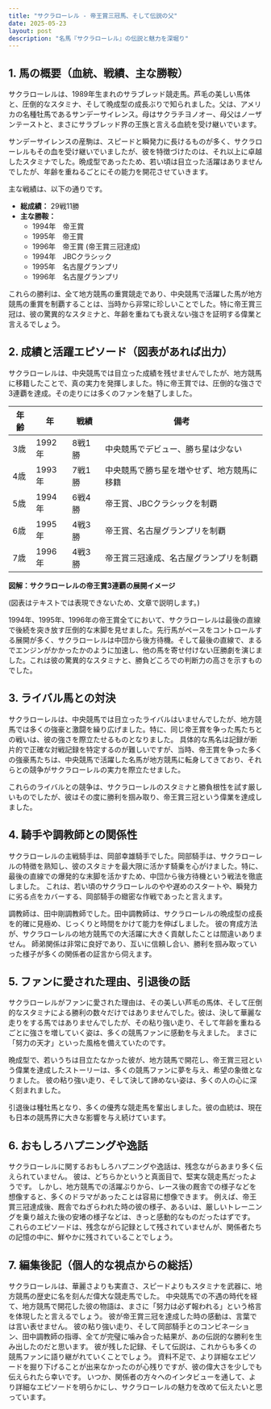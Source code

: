 ```yaml
---
title: "サクラローレル - 帝王賞三冠馬、そして伝説の父"
date: 2025-05-23
layout: post
description: "名馬『サクラローレル』の伝説と魅力を深堀り"
---
```


## 1. 馬の概要（血統、戦績、主な勝鞍）

サクラローレルは、1989年生まれのサラブレッド競走馬。芦毛の美しい馬体と、圧倒的なスタミナ、そして晩成型の成長ぶりで知られました。父は、アメリカの名種牡馬であるサンデーサイレンス。母はサクラチヨノオー、母父はノーザンテーストと、まさにサラブレッド界の王族と言える血統を受け継いでいます。

サンデーサイレンスの産駒は、スピードと瞬発力に長けるものが多く、サクラローレルもその血を受け継いでいましたが、彼を特徴づけたのは、それ以上に卓越したスタミナでした。晩成型であったため、若い頃は目立った活躍はありませんでしたが、年齢を重ねるごとにその能力を開花させていきます。

主な戦績は、以下の通りです。

* **総成績：** 29戦11勝
* **主な勝鞍：**
    * 1994年　帝王賞
    * 1995年　帝王賞
    * 1996年　帝王賞 (帝王賞三冠達成)
    * 1994年　JBCクラシック
    * 1995年　名古屋グランプリ
    * 1996年　名古屋グランプリ


これらの勝利は、全て地方競馬の重賞競走であり、中央競馬で活躍した馬が地方競馬の重賞を制覇することは、当時から非常に珍しいことでした。特に帝王賞三冠は、彼の驚異的なスタミナと、年齢を重ねても衰えない強さを証明する偉業と言えるでしょう。


## 2. 成績と活躍エピソード（図表があれば出力）

サクラローレルは、中央競馬では目立った成績を残せませんでしたが、地方競馬に移籍したことで、真の実力を発揮しました。特に帝王賞では、圧倒的な強さで3連覇を達成。その走りには多くのファンを魅了しました。

| 年齢 | 年 | 戦績 | 備考 |
|---|---|---|---|
| 3歳 | 1992年 | 8戦1勝 | 中央競馬でデビュー、勝ち星は少ない |
| 4歳 | 1993年 | 7戦1勝 | 中央競馬で勝ち星を増やせず、地方競馬に移籍 |
| 5歳 | 1994年 | 6戦4勝 | 帝王賞、JBCクラシックを制覇 |
| 6歳 | 1995年 | 4戦3勝 | 帝王賞、名古屋グランプリを制覇 |
| 7歳 | 1996年 | 4戦3勝 | 帝王賞三冠達成、名古屋グランプリを制覇 |


**図解：サクラローレルの帝王賞3連覇の展開イメージ**

(図表はテキストでは表現できないため、文章で説明します。)

1994年、1995年、1996年の帝王賞全てにおいて、サクラローレルは最後の直線で後続を突き放す圧倒的な末脚を見せました。先行馬がペースをコントロールする展開が多く、サクラローレルは中団から後方待機。そして最後の直線で、まるでエンジンがかかったかのように加速し、他の馬を寄せ付けない圧勝劇を演じました。これは彼の驚異的なスタミナと、勝負どころでの判断力の高さを示すものでした。


## 3. ライバル馬との対決

サクラローレルは、中央競馬では目立ったライバルはいませんでしたが、地方競馬では多くの強豪と激闘を繰り広げました。特に、同じ帝王賞を争った馬たちとの戦いは、彼の強さを際立たせるものとなりました。  具体的な馬名は記録が断片的で正確な対戦記録を特定するのが難しいですが、当時、帝王賞を争った多くの強豪馬たちは、中央競馬で活躍した名馬が地方競馬に転身してきており、それらとの競争がサクラローレルの実力を際立たせました。

これらのライバルとの競争は、サクラローレルのスタミナと勝負根性を試す厳しいものでしたが、彼はその度に勝利を掴み取り、帝王賞三冠という偉業を達成しました。


## 4. 騎手や調教師との関係性

サクラローレルの主戦騎手は、岡部幸雄騎手でした。岡部騎手は、サクラローレルの特徴を熟知し、彼のスタミナを最大限に活かす騎乗を心がけました。特に、最後の直線での爆発的な末脚を活かすため、中団から後方待機という戦法を徹底しました。  これは、若い頃のサクラローレルのやや遅めのスタートや、瞬発力に劣る点をカバーする、岡部騎手の緻密な作戦であったと言えます。

調教師は、田中剛調教師でした。田中調教師は、サクラローレルの晩成型の成長を的確に見極め、じっくりと時間をかけて能力を伸ばしました。  彼の育成方法が、サクラローレルの地方競馬での大活躍に大きく貢献したことは間違いありません。  師弟関係は非常に良好であり、互いに信頼し合い、勝利を掴み取っていった様子が多くの関係者の証言から伺えます。


## 5. ファンに愛された理由、引退後の話

サクラローレルがファンに愛された理由は、その美しい芦毛の馬体、そして圧倒的なスタミナによる勝利の数々だけではありませんでした。彼は、決して華麗な走りをする馬ではありませんでしたが、その粘り強い走り、そして年齢を重ねるごとに強さを増していく姿は、多くの競馬ファンに感動を与えました。  まさに「努力の天才」といった風格を備えていたのです。

晩成型で、若いうちは目立たなかった彼が、地方競馬で開花し、帝王賞三冠という偉業を達成したストーリーは、多くの競馬ファンに夢を与え、希望の象徴となりました。  彼の粘り強い走り、そして決して諦めない姿は、多くの人の心に深く刻まれました。

引退後は種牡馬となり、多くの優秀な競走馬を輩出しました。彼の血統は、現在も日本の競馬界に大きな影響を与え続けています。


## 6. おもしろハプニングや逸話

サクラローレルに関するおもしろハプニングや逸話は、残念ながらあまり多く伝えられていません。  彼は、どちらかというと真面目で、堅実な競走馬だったようです。  しかし、地方競馬での活躍ぶりから、レース後の厩舎での様子などを想像すると、多くのドラマがあったことは容易に想像できます。  例えば、帝王賞三冠達成後、厩舎でねぎらわれた時の彼の様子、あるいは、厳しいトレーニングを乗り越えた後の安堵の様子などは、きっと感動的なものだったはずです。  これらのエピソードは、残念ながら記録として残されていませんが、関係者たちの記憶の中に、鮮やかに残されていることでしょう。


## 7. 編集後記（個人的な視点からの総括）

サクラローレルは、華麗さよりも実直さ、スピードよりもスタミナを武器に、地方競馬の歴史に名を刻んだ偉大な競走馬でした。  中央競馬での不遇の時代を経て、地方競馬で開花した彼の物語は、まさに「努力は必ず報われる」という格言を体現したと言えるでしょう。  彼が帝王賞三冠を達成した時の感動は、言葉では言い表せません。  彼の粘り強い走り、そして岡部騎手とのコンビネーション、田中調教師の指導、全てが完璧に噛み合った結果が、あの伝説的な勝利を生み出したのだと思います。  彼が残した記録、そして伝説は、これからも多くの競馬ファンに語り継がれていくことでしょう。  資料不足で、より詳細なエピソードを掘り下げることが出来なかったのが心残りですが、彼の偉大さを少しでも伝えられたら幸いです。  いつか、関係者の方々へのインタビューを通して、より詳細なエピソードを明らかにし、サクラローレルの魅力を改めて伝えたいと思っています。
